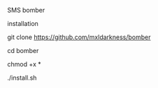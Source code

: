 SMS bomber









installation



















git clone https://github.com/mxldarkness/bomber



















cd bomber



















chmod +x *























./install.sh
